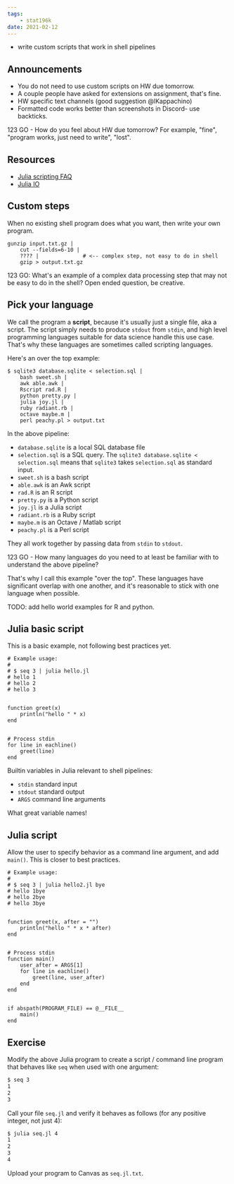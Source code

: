 ```yaml
---
tags:
    - stat196k
date: 2021-02-12
---
```


- write custom scripts that work in shell pipelines


## Announcements

- You do not need to use custom scripts on HW due tomorrow.
- A couple people have asked for extensions on assignment, that's fine.
- HW specific text channels (good suggestion @lKappachino)
- Formatted code works better than screenshots in Discord- use backticks.

123 GO - How do you feel about HW due tomorrow?
For example, "fine", "program works, just need to write", "lost".


## Resources

- [Julia scripting FAQ](https://docs.julialang.org/en/v1/manual/faq/#man-scripting)
- [Julia IO](https://docs.julialang.org/en/v1/base/io-network/)


## Custom steps

When no existing shell program does what you want, then write your own program.

```
gunzip input.txt.gz |
    cut --fields=6-10 |
    ???? |              # <-- complex step, not easy to do in shell
    gzip > output.txt.gz
```

123 GO: What's an example of a complex data processing step that may not be easy to do in the shell?
Open ended question, be creative.


## Pick your language

We call the program a __script__, because it's usually just a single file, aka a script.
The script simply needs to produce `stdout` from `stdin`, and high level programming languages suitable for data science handle this use case.
That's why these languages are sometimes called scripting languages.

Here's an over the top example:

```
$ sqlite3 database.sqlite < selection.sql |
    bash sweet.sh |
    awk able.awk |
    Rscript rad.R |
    python pretty.py |
    julia joy.jl |
    ruby radiant.rb |
    octave maybe.m |
    perl peachy.pl > output.txt
```

In the above pipeline:

- `database.sqlite` is a local SQL database file
- `selection.sql` is a SQL query. The `sqlite3 database.sqlite < selection.sql` means that `sqlite3` takes `selection.sql` as standard input.
- `sweet.sh` is a bash script
- `able.awk` is an Awk script
- `rad.R` is an R script
- `pretty.py` is a Python script
- `joy.jl` is a Julia script
- `radiant.rb` is a Ruby script
- `maybe.m` is an Octave / Matlab script
- `peachy.pl` is a Perl script

They all work together by passing data from `stdin` to `stdout`.

123 GO - How many languages do you need to at least be familiar with to understand the above pipeline?

That's why I call this example "over the top".
These languages have significant overlap with one another, and it's reasonable to stick with one language when possible.


TODO: add hello world examples for R and python.


## Julia basic script

This is a basic example, not following best practices yet.

```
# Example usage:
#
# $ seq 3 | julia hello.jl
# hello 1
# hello 2
# hello 3


function greet(x)
    println("hello " * x)
end


# Process stdin
for line in eachline()
    greet(line)
end
```

Builtin variables in Julia relevant to shell pipelines:

- `stdin` standard input
- `stdout` standard output
- `ARGS` command line arguments

What great variable names!


## Julia script

Allow the user to specify behavior as a command line argument, and add `main()`.
This is closer to best practices.

```
# Example usage:
#
# $ seq 3 | julia hello2.jl bye
# hello 1bye
# hello 2bye
# hello 3bye


function greet(x, after = "")
    println("hello " * x * after)
end


# Process stdin
function main()
    user_after = ARGS[1]
    for line in eachline()
        greet(line, user_after)
    end
end


if abspath(PROGRAM_FILE) == @__FILE__
    main()
end
```


## Exercise

Modify the above Julia program to create a script / command line program that behaves like `seq` when used with one argument:

```bash
$ seq 3
1
2
3
```

Call your file `seq.jl` and verify it behaves as follows (for any positive integer, not just 4):

```bash
$ julia seq.jl 4
1
2
3
4
```

Upload your program to Canvas as `seq.jl.txt`.
